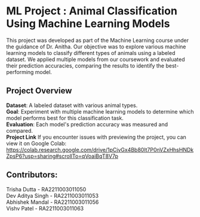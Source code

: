 # ML Project : Animal Classification Using Machine Learning Models
This project was developed as part of the Machine Learning course under the guidance of Dr. Anitha. Our objective was to explore various machine learning models to classify different types of animals using a labeled dataset. We applied multiple models from our coursework and evaluated their prediction accuracies, comparing the results to identify the best-performing model.

## Project Overview<br>
**Dataset**: A labeled dataset with various animal types.<br>
**Goal**: Experiment with multiple machine learning models to determine which model performs best for this classification task.<br>
**Evaluation**: Each model's prediction accuracy was measured and compared.<br>
**Project Link**
If you encounter issues with previewing the project, you can view it on Google Colab: <br>
https://colab.research.google.com/drive/1pCjvGx4Bb80lt7P0nVZxHhsHNDkZpsP6?usp=sharing#scrollTo=qVoaiBqT8V7p<br>

## Contributors:<br>
Trisha Dutta - RA2211003011050 <br>
Dev Aditya Singh - RA2211003011053 <br>
Abhishek Mandal - RA2211003011056 <br>
Vishv Patel - RA2211003011063 <br>
